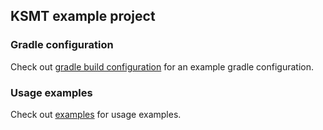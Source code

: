 ## KSMT example project

### Gradle configuration

Check out [gradle build configuration](build.gradle.kts) for an example gradle configuration.

### Usage examples

Check out [examples](src/main/kotlin) for usage examples.

